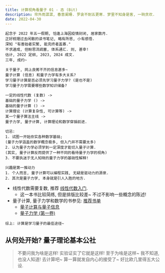 ```yaml
---
title: 计算视角看量子 01 - 态 (Bit)
description: 帘外雨潺潺, 春意阑珊. 罗衾不耐五更寒. 梦里不知身是客, 一晌贪欢.
date: 2022-04-30
---
```


```
起念于 2022 年五一假期, 恰逢上海因疫情封闭, 居家数月.
正好梳理过去闲散的读书笔记, 略有所思, 小有感悟.
深知 "有善始者实繁, 能克终者盖寡."
不求速成, 但盼思流疏塞, 体系通汇. 则, 甚幸!
估计, 2022 定纲, 2023, 2024 成文.
三年, 成约~
```

```
关于量子, 网上良莠不齐的信息甚多~
量子计算 (信息) 和量子力学有多大关系?
学习量子计算是否必须先学习量子力学? (是也不是)
学习量子力学需要哪些数学知识储备?

一定的线性代数 (复数) ->
基础的量子力学 () ->
基础的量子计算 () ->
计算理论 (计算复杂性, 可计算等) ->
某一个量子算法主线 ->
量子力学, 量子计算, 计算理论和数学穿插前进.

切忌:
1. 试图一开始夯实各种数学基础;
(量子力学涵盖的数学概念极多, 但入门并不需要太多)
2. 认为量子力学必须学到一定深度才能切入量子计算.
(其实, 量子计算反而提供了一种不同的看待量子力学的视角)
3. 不要执迷于无人知晓的量子力学的基础性解释!

兴趣是第一推动力
1. 个人而言, 量子计算可以编程实践, 无疑是驱动力的源泉.
2. 其次是量子力学, 本身就是引人入胜的地方.
```

- 线性代数需要复数, 推荐
  [线性代数入门](https://book.douban.com/subject/36432607/).
  - 这一本书比较简练, 但是排版比较差~ 不过不影响一些概念的陈述!
- 量子计算, 量子力学和数学的书参见:
  [推荐书单](reading-recommended.md)
  - [量子计算与量子信息](https://book.douban.com/subject/35777059/)
  - [量子力学 (第一卷)](https://book.douban.com/subject/25954720/)

```
综上: 计算是学习量子的最佳途径~
```

## 从何处开始? 量子理论基本公社

> 不要问我为啥是这样! 实验证实了它就是这样!
> 至于为啥是这样~ 我不知道, 也没人知道!
> 去计算吧~ 算一算就发自内心的接受了~
> 好比欧几里得五大公设.
